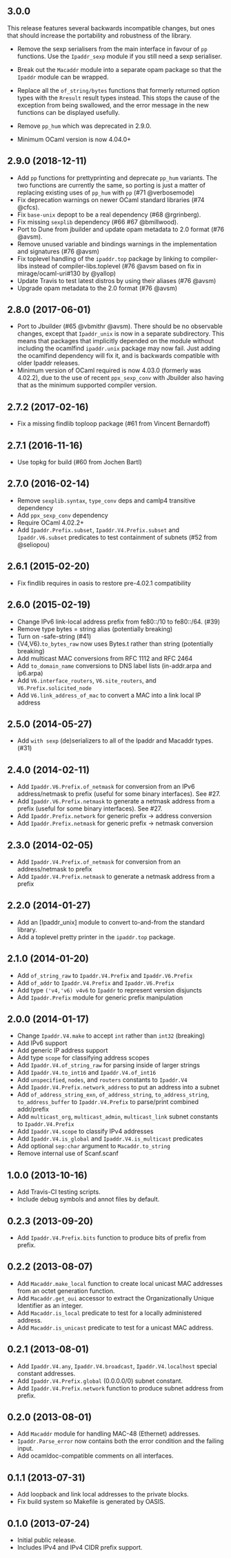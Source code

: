 ## 3.0.0

This release features several backwards incompatible changes,
but ones that should increase the portability and robustness
of the library.

* Remove the sexp serialisers from the main interface in favour
  of `pp` functions.  Use the `Ipaddr_sexp` module if you still
  need a sexp serialiser.

* Break out the `Macaddr` module into a separate opam package so
  that the `Ipaddr` module can be wrapped.

* Replace all the `of_string/bytes` functions that formerly returned
  option types with the `Rresult` result types instead. This stops
  the cause of the exception from being swallowed, and the error
  message in the new functions can be displayed usefully.

* Remove `pp_hum` which was deprecated in 2.9.0.

* Minimum OCaml version is now 4.04.0+

## 2.9.0 (2018-12-11)

* Add `pp` functions for prettyprinting and deprecate `pp_hum` variants.
  The two functions are currently the same, so porting is just a matter
  of replacing existing uses of `pp_hum` with `pp` (#71 @verbosemode)
* Fix deprecation warnings on newer OCaml standard libraries (#74 @cfcs).
* Fix `base-unix` depopt to be a real dependency (#68 @rgrinberg).
* Fix missing `sexplib` dependency (#66 #67 @bmillwood).
* Port to Dune from jbuilder and update opam metadata to 2.0 format (#76 @avsm).
* Remove unused variable and bindings warnings in the implementation and
  signatures (#76 @avsm)
* Fix toplevel handling of the `ipaddr.top` package by linking
  to compiler-libs instead of compiler-libs.toplevel (#76 @avsm based on
  fix in mirage/ocaml-uri#130 by @yallop)
* Update Travis to test latest distros by using their aliases (#76 @avsm)
* Upgrade opam metadata to the 2.0 format (#76 @avsm)

## 2.8.0 (2017-06-01)

* Port to Jbuilder (#65 @vbmithr @avsm).
  There should be no observable changes, except that `Ipaddr_unix` is now
  in a separate subdirectory. This means that packages that implicitly
  depended on the module without including the ocamlfind `ipaddr.unix`
  package may now fail. Just adding the ocamlfind dependency will fix it,
  and is backwards compatible with older Ipaddr releases.
* Minimum version of OCaml required is now 4.03.0 (formerly was 4.02.2),
  due to the use of recent `ppx_sexp_conv` with Jbuilder also having that
  as the minimum supported compiler version.

## 2.7.2 (2017-02-16)

* Fix a missing findlib toploop package (#61 from Vincent Bernardoff)

## 2.7.1 (2016-11-16)

* Use topkg for build (#60 from Jochen Bartl)

## 2.7.0 (2016-02-14)

* Remove `sexplib.syntax`, `type_conv` deps and camlp4 transitive dependency
* Add `ppx_sexp_conv` dependency
* Require OCaml 4.02.2+
* Add `Ipaddr.Prefix.subset`, `Ipaddr.V4.Prefix.subset` and `Ipaddr.V6.subset`
  predicates to test containment of subnets (#52 from @seliopou)

## 2.6.1 (2015-02-20)

* Fix findlib requires in oasis to restore pre-4.02.1 compatibility

## 2.6.0 (2015-02-19)

* Change IPv6 link-local address prefix from fe80::/10 to fe80::/64. (#39)
* Remove type bytes = string alias (potentially breaking)
* Turn on -safe-string (#41)
* {V4,V6}.`to_bytes_raw` now uses Bytes.t rather than string (potentially breaking)
* Add multicast MAC conversions from RFC 1112 and RFC 2464
* Add `to_domain_name` conversions to DNS label lists (in-addr.arpa and ip6.arpa)
* Add `V6.interface_routers`, `V6.site_routers`, and `V6.Prefix.solicited_node`
* Add `V6.link_address_of_mac` to convert a MAC into a link local IP address

## 2.5.0 (2014-05-27)

* Add `with sexp` (de)serializers to all of the Ipaddr and Macaddr types. (#31)

## 2.4.0 (2014-02-11)

* Add `Ipaddr.V6.Prefix.of_netmask` for conversion from an IPv6
  address/netmask to prefix (useful for some binary interfaces). See #27.
* Add `Ipaddr.V6.Prefix.netmask` to generate a netmask address from a
  prefix (useful for some binary interfaces). See #27.
* Add `Ipaddr.Prefix.network` for generic prefix -> address conversion
* Add `Ipaddr.Prefix.netmask` for generic prefix -> netmask conversion

## 2.3.0 (2014-02-05)

* Add `Ipaddr.V4.Prefix.of_netmask` for conversion from an
  address/netmask to prefix
* Add `Ipaddr.V4.Prefix.netmask` to generate a netmask address from a prefix

## 2.2.0 (2014-01-27)

* Add an [Ipaddr_unix] module to convert to-and-from the standard library.
* Add a toplevel pretty printer in the `ipaddr.top` package.

## 2.1.0 (2014-01-20)

* Add `of_string_raw` to `Ipaddr.V4.Prefix` and `Ipaddr.V6.Prefix`
* Add `of_addr` to `Ipaddr.V4.Prefix` and `Ipaddr.V6.Prefix`
* Add type `('v4,'v6) v4v6` to `Ipaddr` to represent version disjuncts
* Add `Ipaddr.Prefix` module for generic prefix manipulation

## 2.0.0 (2014-01-17)

* Change `Ipaddr.V4.make` to accept `int` rather than `int32` (breaking)
* Add IPv6 support
* Add generic IP address support
* Add type `scope` for classifying address scopes
* Add `Ipaddr.V4.of_string_raw` for parsing inside of larger strings
* Add `Ipaddr.V4.to_int16` and `Ipaddr.V4.of_int16`
* Add `unspecified`, `nodes`, and `routers` constants to `Ipaddr.V4`
* Add `Ipaddr.V4.Prefix.network_address` to put an address into a subnet
* Add `of_address_string_exn`, `of_address_string`, `to_address_string`,
  `to_address_buffer` to `Ipaddr.V4.Prefix` to parse/print combined addr/prefix
* Add `multicast_org`, `multicast_admin`, `multicast_link` subnet constants to
  `Ipaddr.V4.Prefix`
* Add `Ipaddr.V4.scope` to classify IPv4 addresses
* Add `Ipaddr.V4.is_global` and `Ipaddr.V4.is_multicast` predicates
* Add optional `sep:char` argument to `Macaddr.to_string`
* Remove internal use of Scanf.scanf

## 1.0.0 (2013-10-16)

* Add Travis-CI testing scripts.
* Include debug symbols and annot files by default.

## 0.2.3 (2013-09-20)

* Add `Ipaddr.V4.Prefix.bits` function to produce bits of prefix from prefix.

## 0.2.2 (2013-08-07)

* Add `Macaddr.make_local` function to create local unicast MAC
  addresses from an octet generation function.
* Add `Macaddr.get_oui` accessor to extract the Organizationally Unique
  Identifier as an integer.
* Add `Macaddr.is_local` predicate to test for a locally administered address.
* Add `Macaddr.is_unicast` predicate to test for a unicast MAC address.

## 0.2.1 (2013-08-01)
* Add `Ipaddr.V4.any`, `Ipaddr.V4.broadcast`, `Ipaddr.V4.localhost`
  special constant addresses.
* Add `Ipaddr.V4.Prefix.global` (0.0.0.0/0) subnet constant.
* Add `Ipaddr.V4.Prefix.network` function to produce subnet address from prefix.

## 0.2.0 (2013-08-01)
* Add `Macaddr` module for handling MAC-48 (Ethernet) addresses.
* `Ipaddr.Parse_error` now contains both the error condition and the
  failing input.
* Add ocamldoc-compatible comments on all interfaces.

## 0.1.1 (2013-07-31)
* Add loopback and link local addresses to the private blocks.
* Fix build system so Makefile is generated by OASIS.

## 0.1.0 (2013-07-24)
* Initial public release.
* Includes IPv4 and IPv4 CIDR prefix support.
